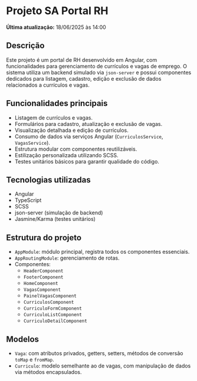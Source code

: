 # Projeto SA Portal RH

**Última atualização:** 18/06/2025 às 14:00

## Descrição
Este projeto é um portal de RH desenvolvido em Angular, com funcionalidades para gerenciamento de currículos e vagas de emprego. O sistema utiliza um backend simulado via `json-server` e possui componentes dedicados para listagem, cadastro, edição e exclusão de dados relacionados a currículos e vagas.

## Funcionalidades principais
- Listagem de currículos e vagas.
- Formulários para cadastro, atualização e exclusão de vagas.
- Visualização detalhada e edição de currículos.
- Consumo de dados via serviços Angular (`CurriculosService`, `VagasService`).
- Estrutura modular com componentes reutilizáveis.
- Estilização personalizada utilizando SCSS.
- Testes unitários básicos para garantir qualidade do código.

## Tecnologias utilizadas
- Angular
- TypeScript
- SCSS
- json-server (simulação de backend)
- Jasmine/Karma (testes unitários)

## Estrutura do projeto
- `AppModule`: módulo principal, registra todos os componentes essenciais.
- `AppRoutingModule`: gerenciamento de rotas.
- Componentes:
  - `HeaderComponent`
  - `FooterComponent`
  - `HomeComponent`
  - `VagasComponent`
  - `PainelVagasComponent`
  - `CurriculosComponent`
  - `CurriculoFormComponent`
  - `CurriculoListComponent`
  - `CurriculoDetailComponent`

## Modelos
- `Vaga`: com atributos privados, getters, setters, métodos de conversão `toMap` e `fromMap`.
- `Curriculo`: modelo semelhante ao de vagas, com manipulação de dados via métodos encapsulados.
